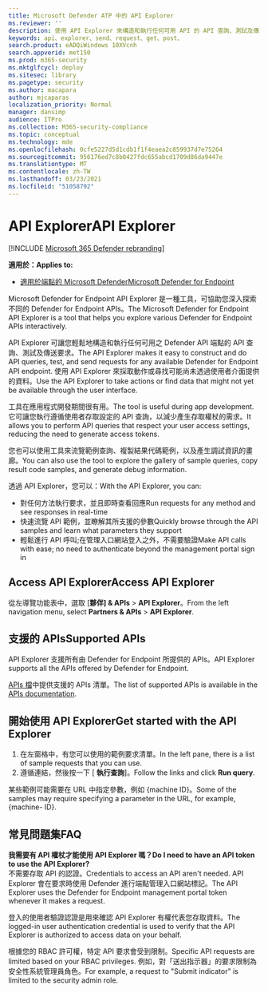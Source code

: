 ```yaml
---
title: Microsoft Defender ATP 中的 API Explorer
ms.reviewer: ''
description: 使用 API Explorer 來構造和執行任何可用 API 的 API 查詢、測試及傳送要求
keywords: api、explorer、send、request、get、post、
search.product: eADQiWindows 10XVcnh
search.appverid: met150
ms.prod: m365-security
ms.mktglfcycl: deploy
ms.sitesec: library
ms.pagetype: security
ms.author: macapara
author: mjcaparas
localization_priority: Normal
manager: dansimp
audience: ITPro
ms.collection: M365-security-compliance
ms.topic: conceptual
ms.technology: mde
ms.openlocfilehash: 0cfe5227d5d1cdb1f1f4eaea2c859937d7e75264
ms.sourcegitcommit: 956176ed7c8b8427fdc655abcd1709d86da9447e
ms.translationtype: MT
ms.contentlocale: zh-TW
ms.lasthandoff: 03/23/2021
ms.locfileid: "51058792"
---
```

# <a name="api-explorer"></a><span data-ttu-id="78511-104">API Explorer</span><span class="sxs-lookup"><span data-stu-id="78511-104">API Explorer</span></span>

[!INCLUDE [Microsoft 365 Defender rebranding](../../includes/microsoft-defender.md)]

<span data-ttu-id="78511-105">**適用於：**</span><span class="sxs-lookup"><span data-stu-id="78511-105">**Applies to:**</span></span>
- [<span data-ttu-id="78511-106">適用於端點的 Microsoft Defender</span><span class="sxs-lookup"><span data-stu-id="78511-106">Microsoft Defender for Endpoint</span></span>](https://go.microsoft.com/fwlink/?linkid=2154037)


<span data-ttu-id="78511-107">Microsoft Defender for Endpoint API Explorer 是一種工具，可協助您深入探索不同的 Defender for Endpoint APIs。</span><span class="sxs-lookup"><span data-stu-id="78511-107">The Microsoft Defender for Endpoint API Explorer is a tool that helps you explore various Defender for Endpoint APIs interactively.</span></span> 

<span data-ttu-id="78511-108">API Explorer 可讓您輕鬆地構造和執行任何可用之 Defender API 端點的 API 查詢、測試及傳送要求。</span><span class="sxs-lookup"><span data-stu-id="78511-108">The API Explorer makes it easy to construct and do API queries, test, and send requests for any available Defender for Endpoint API endpoint.</span></span> <span data-ttu-id="78511-109">使用 API Explorer 來採取動作或尋找可能尚未透過使用者介面提供的資料。</span><span class="sxs-lookup"><span data-stu-id="78511-109">Use the API Explorer to take actions or find data that might not yet be available through the user interface.</span></span>

<span data-ttu-id="78511-110">工具在應用程式開發期間很有用。</span><span class="sxs-lookup"><span data-stu-id="78511-110">The tool is useful during app development.</span></span> <span data-ttu-id="78511-111">它可讓您執行遵循使用者存取設定的 API 查詢，以減少產生存取權杖的需求。</span><span class="sxs-lookup"><span data-stu-id="78511-111">It allows you to perform API queries that respect your user access settings, reducing the need to generate access tokens.</span></span>

<span data-ttu-id="78511-112">您也可以使用工具來流覽範例查詢、複製結果代碼範例，以及產生調試資訊的畫廊。</span><span class="sxs-lookup"><span data-stu-id="78511-112">You can also use the tool to explore the gallery of sample queries, copy result code samples, and generate debug information.</span></span>

<span data-ttu-id="78511-113">透過 API Explorer，您可以：</span><span class="sxs-lookup"><span data-stu-id="78511-113">With the API Explorer, you can:</span></span>

- <span data-ttu-id="78511-114">對任何方法執行要求，並且即時查看回應</span><span class="sxs-lookup"><span data-stu-id="78511-114">Run requests for any method and see responses in real-time</span></span>
- <span data-ttu-id="78511-115">快速流覽 API 範例，並瞭解其所支援的參數</span><span class="sxs-lookup"><span data-stu-id="78511-115">Quickly browse through the API samples and learn what parameters they support</span></span>
- <span data-ttu-id="78511-116">輕鬆進行 API 呼叫;在管理入口網站登入之外，不需要驗證</span><span class="sxs-lookup"><span data-stu-id="78511-116">Make API calls with ease; no need to authenticate beyond the management portal sign in</span></span>

## <a name="access-api-explorer"></a><span data-ttu-id="78511-117">Access API Explorer</span><span class="sxs-lookup"><span data-stu-id="78511-117">Access API Explorer</span></span>

<span data-ttu-id="78511-118">從左導覽功能表中，選取 [**夥伴] & APIs**  >  **API Explorer**。</span><span class="sxs-lookup"><span data-stu-id="78511-118">From the left navigation menu, select **Partners & APIs** > **API Explorer**.</span></span>

## <a name="supported-apis"></a><span data-ttu-id="78511-119">支援的 APIs</span><span class="sxs-lookup"><span data-stu-id="78511-119">Supported APIs</span></span>

<span data-ttu-id="78511-120">API Explorer 支援所有由 Defender for Endpoint 所提供的 APIs。</span><span class="sxs-lookup"><span data-stu-id="78511-120">API Explorer supports all the APIs offered by Defender for Endpoint.</span></span>
  
<span data-ttu-id="78511-121">[APIs 檔](apis-intro.md)中提供支援的 APIs 清單。</span><span class="sxs-lookup"><span data-stu-id="78511-121">The list of supported APIs is available in the [APIs documentation](apis-intro.md).</span></span> 

## <a name="get-started-with-the-api-explorer"></a><span data-ttu-id="78511-122">開始使用 API Explorer</span><span class="sxs-lookup"><span data-stu-id="78511-122">Get started with the API Explorer</span></span>

1. <span data-ttu-id="78511-123">在左窗格中，有您可以使用的範例要求清單。</span><span class="sxs-lookup"><span data-stu-id="78511-123">In the left pane, there is a list of sample requests that you can use.</span></span> 
2. <span data-ttu-id="78511-124">遵循連結，然後按一下 [ **執行查詢**]。</span><span class="sxs-lookup"><span data-stu-id="78511-124">Follow the links and click **Run query**.</span></span> 

<span data-ttu-id="78511-125">某些範例可能需要在 URL 中指定參數，例如 {machine ID}。</span><span class="sxs-lookup"><span data-stu-id="78511-125">Some of the samples may require specifying a parameter in the URL, for example, {machine- ID}.</span></span>

## <a name="faq"></a><span data-ttu-id="78511-126">常見問題集</span><span class="sxs-lookup"><span data-stu-id="78511-126">FAQ</span></span>

<span data-ttu-id="78511-127">**我需要有 API 權杖才能使用 API Explorer 嗎？**</span><span class="sxs-lookup"><span data-stu-id="78511-127">**Do I need to have an API token to use the API Explorer?**</span></span> <br>
<span data-ttu-id="78511-128">不需要存取 API 的認證。</span><span class="sxs-lookup"><span data-stu-id="78511-128">Credentials to access an API aren't needed.</span></span> <span data-ttu-id="78511-129">API Explorer 會在要求時使用 Defender 進行端點管理入口網站標記。</span><span class="sxs-lookup"><span data-stu-id="78511-129">The API Explorer uses the Defender for Endpoint management portal token whenever it makes a request.</span></span>

<span data-ttu-id="78511-130">登入的使用者驗證認證是用來確認 API Explorer 有權代表您存取資料。</span><span class="sxs-lookup"><span data-stu-id="78511-130">The logged-in user authentication credential is used to verify that the API Explorer is authorized to access data on your behalf.</span></span>

<span data-ttu-id="78511-131">根據您的 RBAC 許可權，特定 API 要求會受到限制。</span><span class="sxs-lookup"><span data-stu-id="78511-131">Specific API requests are limited based on your RBAC privileges.</span></span> <span data-ttu-id="78511-132">例如，對「送出指示器」的要求限制為安全性系統管理員角色。</span><span class="sxs-lookup"><span data-stu-id="78511-132">For example, a request to "Submit indicator" is limited to the security admin role.</span></span> 
